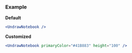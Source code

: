 ### Example

**Default**
```jsx
<UndrawNotebook />
```

**Customized**
```jsx
<UndrawNotebook primaryColor="#41B883" height="100" />
```
